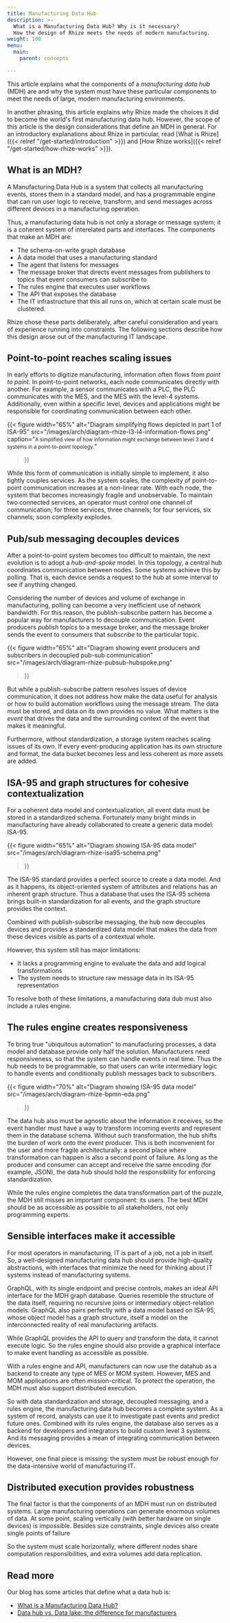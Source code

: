 ```yaml
---
title: Manufacturing Data Hub
description: >-
  What is a Manufacturing Data Hub? Why is it necessary?
  How the design of Rhize meets the needs of modern manufacturing.
weight: 100
menu:
  main:
    parent: concepts

---
```


This article explains what the components of a  _manufacturing data hub_ (MDH) are and why the system must have these particular components to meet the needs of large, modern manufacturing environments.

In another phrasing, this article explains why Rhize made the choices it did to become the world's first manufacturing data hub.
However, the scope of this article is the design considerations that define an MDH in general.
For an introductory explanations about Rhize in particular, read [What is Rhize]({{< relref "/get-started/introduction" >}}) and [How Rhize works]({{< relref "/get-started/how-rhize-works" >}}). 

## What is an MDH?

A Manufacturing Data Hub is a system that collects all manufacturing events, stores them in a standard model, and has a programmable engine that can run user logic to receive, transform, and send messages across different devices in a manufacturing operation.

Thus, a manufacturing data hub is not only a storage or message system;
it is a coherent system of interelated parts and interfaces.
The components that make an MDH are:
- The schema-on-write graph database
- A data model that uses a manufacturing standard
- The agent that listens for messages
- The message broker that directs event messages from publishers to topics that event consumers can subscribe to
- The rules engine that executes user workflows
- The API that exposes the database
- The IT infrastructure that this all runs on, which at certain scale must be clustered.

Rhize chose these parts deliberately, after careful consideration and years of experience running into constraints.
The following sections describe how this design arose out of the manufacturing IT landscape.


## Point-to-point reaches scaling issues

In early efforts to digitize manufacturing, information often flows from _point to point_.
In point-to-point networks, each node communicates directly with another.
For example, a sensor communicates with a PLC, the PLC communicates with the MES, and the MES with the level-4 systems. 
Additionally, even within a specific level, devices and applications might be responsible for coordinating communication between each other.

{{< figure
width="65%"
alt="Diagram simplifying flows depicted in part 1 of ISA-95"
src="/images/arch/diagram-rhize-l3-l4-information-flows.png"
caption="<small>A simplified view of how information might exchange between level 3 and 4 systems in a point-to-point topology.</small>"
>}}

While this form of communication is initially simple to implement, it also tightly couples services.
As the system scales, the complexity of point-to-point communication increases at a  non-linear rate. With each node, the system that becomes increasingly fragile and unobservable.
To maintain two connected services, an operator must control one channel of communication; for three services, three channels; for four services, six channels; soon complexity explodes.

## Pub/sub messaging decouples devices

After a point-to-point system becomes too difficult to maintain, the next evolution is to adopt a _hub-and-spoke_ model.
In this topology, a central hub coordinates communication between nodes.
Some systems achieve this by polling. That is, each device sends a request to the hub at some interval to see if anything changed.

Considering the number of devices and volume of exchange in manufacturing, polling can become a very inefficient use of network bandwidth.
For this reason, the publish-subscribe pattern has become a popular way for manufacturers to decouple communication.
Event producers _publish_ topics to a message broker, and the message broker sends the event to consumers that _subscribe_ to the particular topic.

{{< figure
width="65%"
alt="Diagram showing event producers and subscribers in decoupled pub-sub communication"
src="/images/arch/diagram-rhize-pubsub-hubspoke.png"
>}}


But while a publish-subscribe pattern resolves issues of device communication,
it does not address how make the data useful for analysis or how to build automation workflows using the message stream.
The data must be stored, and data on its own provides no value.
What matters is the _event_ that drives the data and the surrounding context of the event that makes it meaningful.

Furthermore, without standardization, a storage system reaches scaling issues of its own. 
If every event-producing application has its own structure and format, the data bucket becomes less and less coherent as more assets are added.

## ISA-95 and graph structures for cohesive contextualization

For a coherent data model and contextualization, all event data must be stored in a standardized schema.
Fortunately many bright minds in manufacturing have already collaborated to create a generic data model: ISA-95.


{{< figure
width="65%"
alt="Diagram showing ISA-95 data model"
src="/images/arch/diagram-rhize-isa95-schema.png"
>}}


The ISA-95 standard provides a perfect source to create a data model.
And as it happens, its object-oriented system of attributes and relations has an inherent graph structure.
Thus a database that uses the ISA-95 schema brings built-in standardization for all events, and the graph structure provides the context.


Combined with publish-subscribe messaging, the hub now decouples devices and provides a standardized data model that makes the data from these devices visible as parts of a contextual whole.

However, this system still has major limitations:
- It lacks a programming engine to evaluate the data and add logical transformations
- The system needs to structure raw message data in its ISA-95 representation 

To resolve both of these limitations, a manufacturing data dub must also include a rules engine.

## The rules engine creates responsiveness

To bring true "ubiquitous automation" to manufacturing processes, a data model and database provide only half the solution.
Manufacturers need responsiveness, so that the system can handle events in real time.
Thus the hub needs to be programmable, so that users can write intermediary logic to handle events and conditionally publish messages back to subscribers.

{{< figure
width="70%"
alt="Diagram showing ISA-95 data model"
src="/images/arch/diagram-rhize-bpmn-eda.png"
>}}

The data hub also must be agnostic about the information it receives, so the event handler must have a way to transform incoming events and represent them in the database schema.
Without such transformation, the hub shifts the burden of work onto the event producer.
This is both inconvenient for the user and more fragile architecturally:
a second place where transformation can happen is also a second point of failure.
As long as the producer and consumer can accept and receive the same encoding (for example, JSON), the data hub should hold the responsibility for enforcing standardization.

While the rules engine completes the data transformation part of the puzzle,
the MDH still misses an important component: its users.
The best MDH should be as accessible as possible to all stakeholders, not only programming experts. 

## Sensible interfaces make it accessible

For most operators in manufacturing, IT is part of a job, not a job in itself.
So, a well-designed manufacturing data hub should provide high-quality abstractions,
with interfaces that minimize the need for thinking about IT systems instead of manufacturing systems.

GraphQL, with its single endpoint and precise controls, makes an ideal API interface for the MDH graph database. 
Queries resemble the structure of the data itself, requiring no recursive joins or intermediary object-relation models.
GraphQL also pairs perfectly with a data model based on ISA-95, whose object model has a graph structure, itself a model on the interconnected reality of real manufacturing artifacts.

While GraphQL provides the API to query and transform the data, it cannot execute logic.
So the rules engine should also provide a graphical interface to make event handling as accessible as possible.

With a rules engine and API, manufacturers can now use the datahub as a backend to create any type of MES or MOM system.
However, MES and MOM applications are often mission-critical.
To protect the operation, the MDH must also support distributed execution.

So with data standardization and storage, decoupled messaging, and a rules engine, the manufacturing data hub becomes a complete system. As a system of record, analysts can use it to investigate past events and predict future ones. Combined with its rules engine, the database also serves as a backend for developers and integrators to build custom level 3 systems. And its messaging provides a mean of integrating communication between devices.

However, one final piece is missing: the system must be robust enough for the data-intensive world of manufacturing IT.

## Distributed execution provides robustness

The final factor is that the components of an MDH must run on distributed systems.
Large manufacturing operations can generate enormous volumes of data.
At some point, scaling vertically (with better hardware on single devices) is impossible.
Besides size constraints, single devices also create single points of failure

So the system must scale horizontally, where different nodes share computation responsibilities,
and extra volumes add data replication.

## Read more

Our blog has some articles that define what a data hub is:

- [What is a Manufacturing Data Hub?](https://rhize.com/blog/what-is-a-manufacturing-data-hub/)
- [Data hub vs. Data lake: the difference for manufacturers](https://rhize.com/blog/manufacturing-data-hub-vs-data-lake/)

